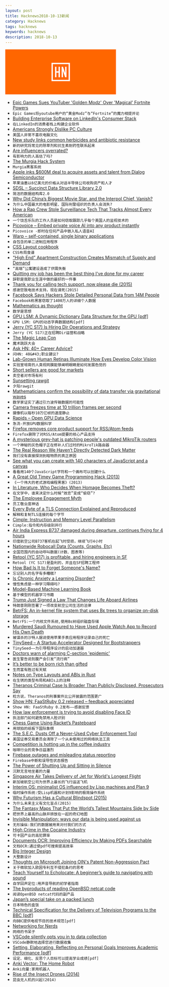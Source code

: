 ```yaml
---
layout: post
title: Hacknews2018-10-13新闻
category: Hacknews
tags: hacknews
keywords: hacknews
description: 2018-10-13
---
```


![haccknews-banner](/assets/image/hacknews-banner.jpg)


- [Epic Games Sues YouTuber &#39;Golden Modz&#39; Over &#39;Magical&#39; Fortnite Powers](https://torrentfreak.com/epic-games-sues-youtuber-golden-modz-over-magical-fortnite-powers-181012/)
- `Epic Games将youtube用户的“黄金Modz”与“Fortnite”的魔力相提并论`
- [Building Enterprise Software on LinkedIn&#39;s Consumer Stack](https://engineering.linkedin.com/blog/2018/10/building-linkedin-talent-hub)
- `在LinkedIn的消费者栈上构建企业软件`
- [Americans Strongly Dislike PC Culture](https://www.theatlantic.com/ideas/archive/2018/10/large-majorities-dislike-political-correctness/572581/?single_page=true)
- `美国人非常不喜欢电脑文化`
- [New study links common herbicides and antibiotic resistance](https://www.canterbury.ac.nz/news/2018/new-study-links-common-herbicides-and-antibiotic-resistance.html)
- `新的研究将常见的除草剂和抗生素耐药性联系起来`
- [Are influencers overrated?](https://www.gsb.stanford.edu/insights/are-influencers-overrated)
- `有影响力的人高估了吗?`
- [The Murgia Hack System](http://mhsys.org/notes/)
- `Murgia黑客系统`
- [Apple inks $600M deal to acquire assets and talent from Dialog Semiconductor](https://techcrunch.com/2018/10/10/apple-is-paying-300m-in-cash-to-buy-a-part-of-dialog-semiconductor-and-expand-its-chipmaking-in-europe/)
- `苹果油墨以6亿美元的价格从对话半导体公司收购资产和人才`
- [SDSL – Succinct Data Structure Library 2.0](https://github.com/simongog/sdsl-lite)
- `简洁的数据结构库2.0`
- [Why Did China’s Biggest Movie Star, and the Interpol Chief, Vanish?](https://www.newyorker.com/news/daily-comment/why-did-chinas-biggest-movie-star-and-the-interpol-chief-vanish)
- `为什么中国最大的电影明星、国际刑警组织的负责人会消失?`
- [How a Rap Crew Stole Surveillance Tech That Tracks Almost Every American](https://www.forbes.com/sites/thomasbrewster/2018/10/12/how-an-amateur-rap-crew-stole-surveillance-tech-that-tracks-almost-every-american/#33f5c0cd50f1)
- `一个饶舌乐队的工作人员是如何窃取跟踪几乎每个美国人的监视技术的`
- [Picovoice – Embed private voice AI into any product instantly](https://picovoice.ai/#voice-control-demo)
- `Picovoice -即时在任何产品中嵌入私人语音AI`
- [Warp – self-contained, single binary applications](https://github.com/dgiagio/warp)
- `自包含的单二进制应用程序`
- [CSS Layout cookbook](https://developer.mozilla.org/en-US/docs/Web/CSS/Layout_cookbook)
- `CSS布局食谱`
- [“High End” Apartment Construction Creates Mismatch of Supply and Demand](https://wolfstreet.com/2018/10/03/high-end-apartment-construction-by-city-2018-mismatch-supply-and-demand/)
- `“高端”公寓建设造成了供需失衡`
- [Quitting my job has been the best thing I&#39;ve done for my career](https://www.joshuahu.io/blog/quitting/)
- `辞职是我职业生涯中做的最好的一件事`
- [Thank you for calling tech support, now please die (2015)](https://arstechnica.com/information-technology/2015/07/thank-you-for-calling-tech-support-now-please-die/)
- `感谢您致电技术支持，现在请死(2015)`
- [Facebook Says Hackers Stole Detailed Personal Data from 14M People](https://www.bloomberg.com/news/articles/2018-10-12/facebook-s-recent-hack-exposed-user-location-search-data)
- `Facebook称黑客窃取了1400万人的详细个人数据`
- [Mathematics as thought](https://aeon.co/essays/the-secret-intellectual-history-of-mathematics)
- `数学是思想`
- [GPU LSM: A Dynamic Dictionary Data Structure for the GPU [pdf]](https://arxiv.org/abs/1707.05354)
- `GPU LSM: GPU的动态字典数据结构[pdf]`
- [Jerry (YC S17) Is Hiring Dir Operations and Strategy](https://www.workable.com/j/45B3E62BCE)
- `Jerry (YC S17)正在招聘Dir运营和战略`
- [The Magic Leap Con](https://gizmodo.com/the-magic-leap-con-1829716266)
- `魔术跳跃大会`
- [Ask HN: 40&#43; Career Advice?](item?id=18208076)
- `问HN: 40&#43;职业建议?`
- [Lab-Grown Human Retinas Illuminate How Eyes Develop Color Vision](https://www.scientificamerican.com/article/lab-grown-human-retinas-illuminate-how-eyes-develop-color-vision/)
- `实验室培育的人类视网膜能够阐明眼睛是如何发展色觉的`
- [Short sellers are good for markets](https://www.economist.com/finance-and-economics/2018/10/13/short-sellers-are-good-for-markets)
- `卖空者对市场有利`
- [Sunsetting rawgit](https://rawgit.com/)
- `夕阳rawgit`
- [Mathematicians confirm the possibility of data transfer via gravitational waves](https://phys.org/news/2018-10-mathematicians-possibility-gravitational.html)
- `数学家证实了通过引力波传输数据的可能性`
- [Camera freezes time at 10 trillion frames per second](http://www.inrs.ca/english/actualites/worlds-fastest-camera-freezes-time-10-trillion-frames-second)
- `摄像机以每秒10万亿帧的速度静止`
- [Rapids – Open GPU Data Science](http://rapids.ai/)
- `急流-开放GPU数据科学`
- [Firefox removes core product support for RSS/Atom feeds](https://www.gijsk.com/blog/2018/10/firefox-removes-core-product-support-for-rss-atom-feeds/)
- `Firefox删除了对RSS/Atom提要的核心产品支持`
- [A mysterious grey-hat is patching people&#39;s outdated MikroTik routers](https://www.zdnet.com/article/a-mysterious-grey-hat-is-patching-peoples-outdated-mikrotik-routers/)
- `一个神秘的灰色帽子正在修补人们过时的MikroTik路由器`
- [The Real Reason We Haven’t Directly Detected Dark Matter](https://medium.com/starts-with-a-bang/this-is-the-real-reason-we-havent-directly-detected-dark-matter-3d04021b314e)
- `我们没有直接探测到暗物质的真正原因`
- [See what you can create with 140 characters of JavaScript and a canvas](https://www.dwitter.net/)
- `看看用140个JavaScript字符和一个画布可以创建什么`
- [A Great Old Timey Game Programming Hack (2013)](http://blog.moertel.com/posts/2013-12-14-great-old-timey-game-programming-hack.html)
- `《一个伟大的老式游戏编程黑客》(2013)`
- [In Literature, Who Decides When Homage Becomes Theft?](https://www.nytimes.com/2018/10/08/t-magazine/literature-homage-theft-appropriation.html)
- `在文学中，谁来决定什么时候“效忠”变成“偷窃”?`
- [The Employee Engagement Myth](https://medium.com/@lukethomas14/the-employee-engagement-myth-3885526782d7)
- `员工敬业度神话`
- [Every Byte of a TLS Connection Explained and Reproduced](https://tls.ulfheim.net/)
- `解释和复制TLS连接的每个字节`
- [Cimple: Instruction and Memory Level Parallelism](https://arxiv.org/abs/1807.01624)
- `Cimple:指令和内存级别并行`
- [Air India Express B737 damaged during departure, continues flying for 4 hours](https://www.flightradar24.com/blog/air-india-express-737-hits-ils-damages-wall-on-departure-flies-for-4-hours-before-diverting/)
- `印度航空公司B737客机在起飞时受损，继续飞行4小时`
- [Nationwide Robocall Data (Counts, Graphs, Etc)](https://robocallindex.com)
- `全国范围内的自动呼叫数据(计数、图表等)`
- [Retool (YC S17) is profitable, and hiring engineers in SF](item?id=18206279)
- `Retool (YC S17)是盈利的，并且在SF招聘工程师`
- [How Bad Is It to Forget Someone&#39;s Name?](https://www.theatlantic.com/health/archive/2018/10/im-sorry-whats-your-name-again/572614/?single_page=true)
- `忘记别人的名字有多糟糕?`
- [Is Chronic Anxiety a Learning Disorder?](https://blogs.scientificamerican.com/observations/is-chronic-anxiety-a-learning-disorder/)
- `慢性焦虑是一种学习障碍吗?`
- [Model-Based Machine Learning Book](http://mbmlbook.com/)
- `基于模型的机器学习书籍`
- [Trump Just Signed a Law That Changes Life Aboard Airlines](https://www.inc.com/bill-murphy-jr/president-trump-just-signed-a-law-that-radically-changes-life-for-airline-passengers-flight-attendants-airlines-almost-nobody-even-noticed.html)
- `特朗普刚刚签署了一项改变航空公司生活的法律`
- [BetrFS: An in-kernel file system that uses Bε trees to organize on-disk storage](http://www.betrfs.org/)
- `BetrFS:一个内核文件系统,使用Bε树组织磁盘存储`
- [Murdered Saudi Rumoured to Have Used Apple Watch App to Record His Own Death](item?id=18206059)
- `被谋杀的沙特人据说使用苹果手表应用程序记录自己的死亡`
- [TinySeed – A Startup Accelerator Designed for Bootstrappers](https://robwalling.com/2018/10/12/my-next-act-the-first-startup-accelerator-designed-for-bootstrappers/)
- `TinySeed——为引导程序设计的启动加速器`
- [Doctors warn of alarming C-section &#39;epidemic&#39;](https://www.dw.com/en/doctors-warn-of-alarming-c-section-epidemic/a-45856378?maca=en-RSS_en_Flipboard-9487-xml-media)
- `医生警告说剖腹产会引发“流行病”`
- [It’s better to be born rich than gifted](https://www.washingtonpost.com/business/2018/10/09/its-better-be-born-rich-than-talented/)
- `生而富有胜过有天赋`
- [Notes on Type Layouts and ABIs in Rust](https://gankro.github.io/blah/rust-layouts-and-abis)
- `在生锈的类型布局和ABIs上的注释`
- [Theranos Criminal Case Is Broader Than Publicly Disclosed, Prosecutors Say](https://www.bloomberg.com/news/articles/2018-10-12/theranos-criminal-case-is-broader-than-disclosed-u-s-says?srnd=premium)
- `检方说，Theranos的刑事案件比公开披露的范围更广`
- [Show HN: FaaStRuby 0.2 released – feedback appreciated](item?id=18205798)
- `Show HN: FaaStRuby 0.2发布——感谢反馈`
- [How law enforcement is trying to avoid disabling Face ID](https://9to5mac.com/2018/10/13/cops-disable-face-id/)
- `执法部门如何避免禁用人脸识别`
- [Chess Game Using Racket’s Pasteboard](https://alex-hhh.github.io/2018/10/chess-game-using-racket-s-pasteboard.html)
- `用球拍的纸板下国际象棋`
- [The S.E.C. Dusts Off a Never-Used Cyber Enforcement Tool](https://www.nytimes.com/2018/10/08/business/dealbook/voya-sec-cyber.html)
- `美国证券交易委员会清除了一个从未使用过的网络执法工具`
- [Competition is hotting up in the coffee industry](https://www.economist.com/business/2018/10/13/competition-is-hotting-up-in-the-coffee-industry)
- `咖啡行业的竞争日益激烈`
- [Firebase outages and misleading status reporting](https://medium.com/@scosta/why-firebase-sucks-ce5d2302eb20)
- `Firebase中断和误导性状态报告`
- [The Power of Shutting Up and Sitting in Silence](https://longreads.com/2018/10/12/the-power-of-shutting-up-and-sitting-in-silence/amp/?__twitter_impression=true)
- `沉默无言地坐着的力量`
- [Singapore Air Takes Delivery of Jet for World&#39;s Longest Flight](https://www.bloomberg.com/news/articles/2018-09-22/singapore-air-takes-delivery-of-jet-for-world-s-longest-flight)
- `新加坡航空公司为世界上最长的飞行运送飞机`
- [Interim OS: minimalist OS influenced by Lisp machines and Plan 9](https://github.com/mntmn/interim)
- `临时操作系统:受Lisp机器和计划9影响的极简操作系统`
- [Why Futurism Has a Cultural Blindspot (2015)](http://nautil.us/issue/65/in-plain-sight/why-futurism-has-a-cultural-blindspot-rp)
- `为什么未来主义有文化盲点(2015)`
- [The Fantasy Maps That Put the World’s Tallest Mountains Side by Side](https://www.atlasobscura.com/articles/maps-of-the-tallest-mountains)
- `把世界上最高的山脉并排放在一起的奇幻地图`
- [Invisible Manipulation: ways our data is being used against us](https://privacyinternational.org/feature/1064/invisible-manipulation-10-ways-our-data-being-used-against-us)
- `无形操纵:我们的数据被用来对付我们的方式`
- [High Crime in the Cocaine Industry](https://meanjin.com.au/essays/high-crime-in-the-cocaine-industry/)
- `可卡因产业的高犯罪率`
- [Documents OCR: Improving Efficiency by Making PDFs Searchable](https://medium.com/oscar-tech/documents-ocr-improving-efficiency-by-making-pdfs-searchable-b56a261f07d)
- `文档OCR:通过使pdf可搜索提高效率`
- [Big Integer Design](https://www.bearssl.org/bigint.html)
- `大整数设计`
- [Thoughts on Microsoft Joining OIN&#39;s Patent Non-Aggression Pact](https://sfconservancy.org/blog/2018/oct/10/microsoft-oin-exfat/)
- `关于微软加入欧因专利互不侵犯条约的思考`
- [Teach Yourself to Echolocate: A beginner’s guide to navigating with sound](https://www.atlasobscura.com/articles/how-to-echolocate)
- `自学回声定位:用声音导航的初学者指南`
- [The byproducts of reading OpenBSD netcat code](https://nanxiao.me/en/the-byproducts-of-reading-openbsd-netcat-code/)
- `阅读OpenBSD netcat代码的副产品`
- [Japan’s special take on a packed lunch](http://www.bbc.com/travel/story/20181009-japans-special-take-on-a-packed-lunch)
- `日本特色的盒饭`
- [Technical Specification for the Delivery of Television Programs to the BBC [pdf]](http://dpp-assets.s3.amazonaws.com/wp-content/uploads/specs/bbc/TechnicalDeliveryStandardsBBCFile.pdf)
- `向BBC提供电视节目的技术规范[pdf]`
- [Networking for Nerds](http://benjaminreinhardt.com/networking-for-nerds/)
- `网络的书呆子`
- [VSCode silently opts you in to data collection](https://code.visualstudio.com/docs/supporting/faq#_how-to-disable-telemetry-reporting)
- `VSCode静默地选择您进行数据收集`
- [Setting, Elaborating, Reflecting on Personal Goals Improves Academic Performance [pdf]](http://individual.utoronto.ca/jacobhirsh/publications/GoalSettingJAP2010.pdf)
- `设定、细化、反思个人目标可以提高学业成绩[pdf]`
- [Anki Vector: The Home Robot](https://www.anki.com/en-us/vector)
- `Anki向量:家用机器人`
- [Rise of the Insect Drones (2014)](https://www.popsci.com/article/technology/rise-insect-drones)
- `昆虫无人机的兴起(2014)`

